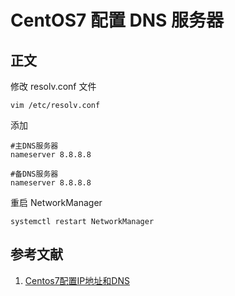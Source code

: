 # CentOS7 配置 DNS 服务器

## 正文

修改 resolv.conf 文件

```shell
vim /etc/resolv.conf
```

添加

```shell
#主DNS服务器
nameserver 8.8.8.8

#备DNS服务器
nameserver 8.8.8.8
```

重启 NetworkManager

```shell
systemctl restart NetworkManager
```

## 参考文献

1. [Centos7配置IP地址和DNS](https://blog.csdn.net/teisite/article/details/81196244)